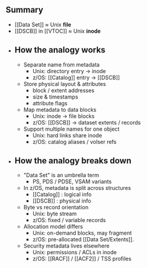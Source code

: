 ## Summary
- [[Data Set]] ≈ Unix **file**
- [[DSCB]] in [[VTOC]] ≈ Unix **inode**
- ## How the analogy works
	- Separate name from metadata
		- Unix: directory entry → inode
		- z/OS: [[Catalog]] entry → [[DSCB]]
	- Store physical layout & attributes
		- block / extent addresses
		- size & timestamps
		- attribute flags
	- Map metadata to data blocks
		- Unix: inode → file blocks
		- z/OS: [[DSCB]] → dataset extents / records
	- Support multiple names for one object
		- Unix: hard links share inode
		- z/OS: catalog aliases / volser refs
- ## How the analogy breaks down
	- "Data Set" is an umbrella term
		- PS, PDS / PDSE, VSAM variants
	- In z/OS, metadata is split across structures
		- [[Catalog]] : logical info
		- [[DSCB]] : physical info
	- Byte vs record orientation
		- Unix: byte stream
		- z/OS: fixed / variable records
	- Allocation model differs
		- Unix: on-demand blocks, may fragment
		- z/OS: pre-allocated [[Data Set/Extents]].
	- Security metadata lives elsewhere
		- Unix: permissions / ACLs in inode
		- z/OS: [[RACF]] / [[ACF2]] / TSS profiles
